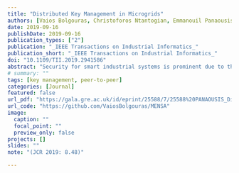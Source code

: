 ```yaml
---
title: "Distributed Key Management in Microgrids"
authors: [Vaios Bolgouras, Christoforos Ntantogian, Emmanouil Panaousis, Christos Xenakis]
date: 2019-09-16
publishDate: 2019-09-16
publication_types: ["2"]
publication: "_IEEE Transactions on Industrial Informatics_"
publication_short: "_IEEE Transactions on Industrial Informatics_"
doi: "10.1109/TII.2019.2941586"
abstract: "Security for smart industrial systems is prominent due to the proliferation of cyber threats threatening national critical infrastructures. Smart grid comes with intelligent applications that can utilize the bidirectional communication network among its entities. Microgrids are small-scale smart grids that enable machine-to-machine (M2M) communications as they can operate with some degree of independence from the main grid. In addition to protecting critical microgrid applications, an underlying key management scheme is needed to enable secure M2M message transmission and authentication. Existing key management schemes are not adequate due to microgrid special features and requirements. In this article, we propose the Micro sElf-orgaNiSed mAnagement (MENSA), which is the first hybrid key management and authentication scheme that combines public key infrastructure and web-of-trust concepts in microgrids. Our experimental results demonstrate the efficiency of MENSA in terms of scalability and swiftness."
# summary: ""
tags: [key management, peer-to-peer]
categories: [Journal]
featured: false
url_pdf: "https://gala.gre.ac.uk/id/eprint/25588/7/25588%20PANAOUSIS_Distributed_Key_Mangement_In_Microgrids_%28AAM%29_2019.pdf"
url_code: "https://github.com/VaiosBolgouras/MENSA"
image:
  caption: ""
  focal_point: ""
  preview_only: false
projects: []
slides: ""
note: "(JCR 2019: 8.48)"

---
```

